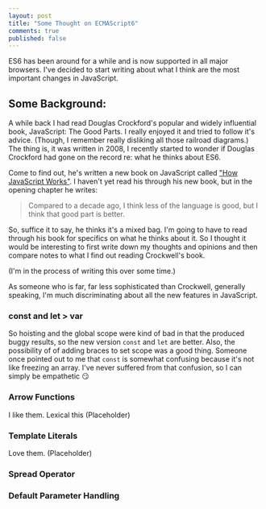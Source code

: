 ```yaml
---
layout: post
title: "Some Thought on ECMAScript6"
comments: true
published: false
---
```


ES6 has been around for a while and is now supported in all major browsers. I've decided to start writing about what I think are the most important changes in JavaScript.

## Some Background:

 A while back I had read Douglas Crockford's popular and widely influential book, JavaScript: The Good Parts. I really enjoyed it and tried to follow it's advice. (Though, I remember really disliking all those railroad diagrams.) The thing is, it was written in 2008, I recently started to wonder if Douglas Crockford had gone on the record re: what he thinks about ES6.

Come to find out, he's written a new book on JavaScript called ["How JavaScript Works"](https://howjavascriptworks.com/). I haven't yet read his through his new book, but in the opening chapter he writes:

> Compared to a decade ago, I think less of the language is good, but I think that good part is better.

So, suffice it to say, he thinks it's a mixed bag. I'm going to have to read through his book for specifics on what he thinks about it. So I thought it would be interesting to first write down my thoughts and opinions and then compare notes to what I find out reading Crockwell's book.

(I'm in the process of writing this over some time.)

As someone who is far, far less sophisticated than Crockwell, generally speaking, I'm much discriminating about all the new features in JavaScript.

### const and let > var

So hoisting and the global scope were kind of bad in that the produced buggy results, so the new version `const` and  `let` are better. Also, the possibility of of adding braces to set scope was a good thing. Someone once pointed out to me that `const` is somewhat confusing because it's not like freezing an array. I've never suffered from that confusion, so I can simply be empathetic 😏

### Arrow Functions

I like them. Lexical this (Placeholder)

### Template Literals

Love them. (Placeholder)

### Spread Operator

### Default Parameter Handling
